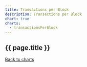 ```yaml
---
title: Transactions per Block
description: Transactions per Block
chart: true
charts:
  - transactionsPerBlock
---
```


<h2>{{ page.title }}</h2>

<canvas id="transactions-per-block-chart" class="chart" height="150" style="width:100%;"></canvas>

<a href="{{ site.baseurl }}/{{ page.lang }}/charts">Back to charts</a>
